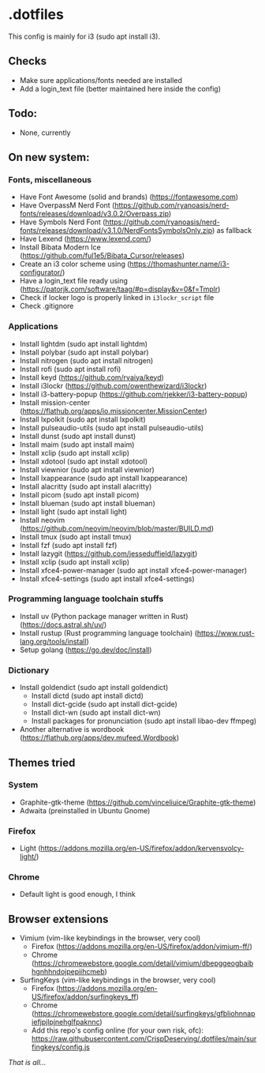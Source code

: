 # .dotfiles

This config is mainly for i3 (sudo apt install i3).

## Checks

- Make sure applications/fonts needed are installed
- Add a login_text file (better maintained here inside the config)

## Todo:

- None, currently

## On new system:

### Fonts, miscellaneous

- Have Font Awesome (solid and brands) (https://fontawesome.com)
- Have OverpassM Nerd Font (https://github.com/ryanoasis/nerd-fonts/releases/download/v3.0.2/Overpass.zip)
- Have Symbols Nerd Font (https://github.com/ryanoasis/nerd-fonts/releases/download/v3.1.0/NerdFontsSymbolsOnly.zip) as fallback
- Have Lexend (https://www.lexend.com/)
- Install Bibata Modern Ice (https://github.com/ful1e5/Bibata_Cursor/releases)
- Create an i3 color scheme using (https://thomashunter.name/i3-configurator/)
- Have a login_text file ready using (https://patorjk.com/software/taag/#p=display&v=0&f=Tmplr)
- Check if locker logo is properly linked in `i3lockr_script` file
- Check .gitignore

### Applications

- Install lightdm (sudo apt install lightdm)
- Install polybar (sudo apt install polybar)
- Install nitrogen (sudo apt install nitrogen)
- Install rofi (sudo apt install rofi)
- Install keyd (https://github.com/rvaiya/keyd)
- Install i3lockr (https://github.com/owenthewizard/i3lockr)
- Install i3-battery-popup (https://github.com/rjekker/i3-battery-popup)
- Install mission-center (https://flathub.org/apps/io.missioncenter.MissionCenter)
- Install lxpolkit (sudo apt install lxpolkit)
- Install pulseaudio-utils (sudo apt install pulseaudio-utils)
- Install dunst (sudo apt install dunst)
- Install maim (sudo apt install maim)
- Install xclip (sudo apt install xclip)
- Install xdotool (sudo apt install xdotool)
- Install viewnior (sudo apt install viewnior)
- Install lxappearance (sudo apt install lxappearance)
- Install alacritty (sudo apt install alacritty)
- Install picom (sudo apt install picom)
- Install blueman (sudo apt install blueman)
- Install light (sudo apt install light)
- Install neovim (https://github.com/neovim/neovim/blob/master/BUILD.md)
- Install tmux (sudo apt install tmux)
- Install fzf (sudo apt install fzf)
- Install lazygit (https://github.com/jesseduffield/lazygit)
- Install xclip (sudo apt install xclip)
- Install xfce4-power-manager (sudo apt install xfce4-power-manager)
- Install xfce4-settings (sudo apt install xfce4-settings)

### Programming language toolchain stuffs

- Install uv (Python package manager written in Rust) (https://docs.astral.sh/uv/)
- Install rustup (Rust programming language toolchain) (https://www.rust-lang.org/tools/install)
- Setup golang (https://go.dev/doc/install)

### Dictionary

- Install goldendict (sudo apt install goldendict)
  - Install dictd (sudo apt install dictd)
  - Install dict-gcide (sudo apt install dict-gcide)
  - Install dict-wn (sudo apt install dict-wn)
  - Install packages for pronunciation (sudo apt install libao-dev ffmpeg)
- Another alternative is wordbook (https://flathub.org/apps/dev.mufeed.Wordbook)

## Themes tried

### System

- Graphite-gtk-theme (https://github.com/vinceliuice/Graphite-gtk-theme)
- Adwaita (preinstalled in Ubuntu Gnome)

### Firefox

- Light (https://addons.mozilla.org/en-US/firefox/addon/kervensvolcy-light/)

### Chrome

- Default light is good enough, I think

## Browser extensions

- Vimium (vim-like keybindings in the browser, very cool)
  - Firefox (https://addons.mozilla.org/en-US/firefox/addon/vimium-ff/)
  - Chrome (https://chromewebstore.google.com/detail/vimium/dbepggeogbaibhgnhhndojpepiihcmeb)
- SurfingKeys (vim-like keybindings in the browser, very cool)
  - Firefox (https://addons.mozilla.org/en-US/firefox/addon/surfingkeys_ff)
  - Chrome (https://chromewebstore.google.com/detail/surfingkeys/gfbliohnnapiefjpjlpjnehglfpaknnc)
  - Add this repo's config online (for your own risk, ofc): https://raw.githubusercontent.com/CrispDeserving/.dotfiles/main/surfingkeys/config.js

_That is all..._
